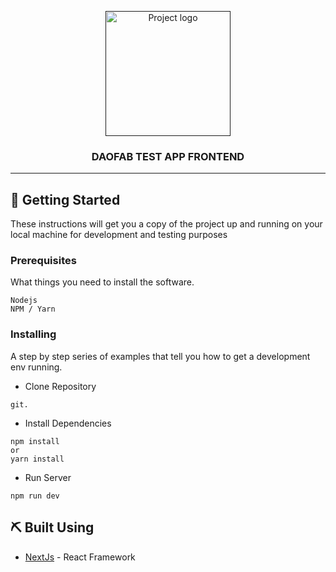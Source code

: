 <p align="center">
  <a href="" rel="noopener">
 <img width=200px height=200px src="https://i.imgur.com/6wj0hh6.jpg" alt="Project logo"></a>
</p>

<h3 align="center">DAOFAB TEST APP FRONTEND</h3>

---

## 🏁 Getting Started <a name = "getting_started"></a>

These instructions will get you a copy of the project up and running on your local machine for development and testing purposes

### Prerequisites

What things you need to install the software.

```
Nodejs
NPM / Yarn
```

### Installing

A step by step series of examples that tell you how to get a development env running.

- Clone Repository

```
git.
```

- Install Dependencies

```
npm install
or
yarn install
```

- Run Server

```
npm run dev
```

## ⛏️ Built Using <a name = "built_using"></a>

- [NextJs](https://nextjs.org/) - React Framework

